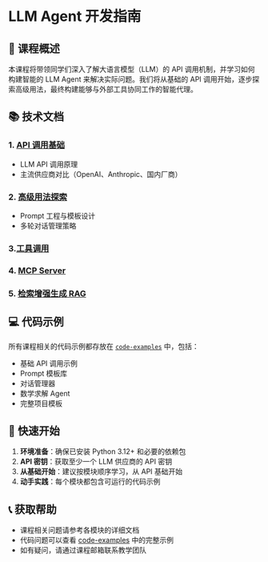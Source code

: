 # LLM Agent 开发指南

## 📖 课程概述

本课程将带领同学们深入了解大语言模型（LLM）的 API 调用机制，并学习如何构建智能的 LLM Agent 来解决实际问题。我们将从基础的 API 调用开始，逐步探索高级用法，最终构建能够与外部工具协同工作的智能代理。

## 📚 技术文档

### 1. [API 调用基础](./api-basics.md)
- LLM API 调用原理
- 主流供应商对比（OpenAI、Anthropic、国内厂商）

### 2. [高级用法探索](./advanced-usage.md)
- Prompt 工程与模板设计
- 多轮对话管理策略

### 3.[工具调用](./tool-calling.md)

### 4. [MCP Server](./mcp-server.md)

### 5. [检索增强生成 RAG](./rag.md)

## 💻 代码示例

所有课程相关的代码示例都存放在 [`code-examples`](./code-examples/index) 中，包括：

- 基础 API 调用示例
- Prompt 模板库
- 对话管理器
- 数学求解 Agent
- 完整项目模板

## 🚀 快速开始

1. **环境准备**：确保已安装 Python 3.12+ 和必要的依赖包
2. **API 密钥**：获取至少一个 LLM 供应商的 API 密钥
3. **从基础开始**：建议按模块顺序学习，从 API 基础开始
4. **动手实践**：每个模块都包含可运行的代码示例

## 📞 获取帮助

- 课程相关问题请参考各模块的详细文档
- 代码问题可以查看 [code-examples](./code-examples/index) 中的完整示例
- 如有疑问，请通过课程邮箱联系教学团队
